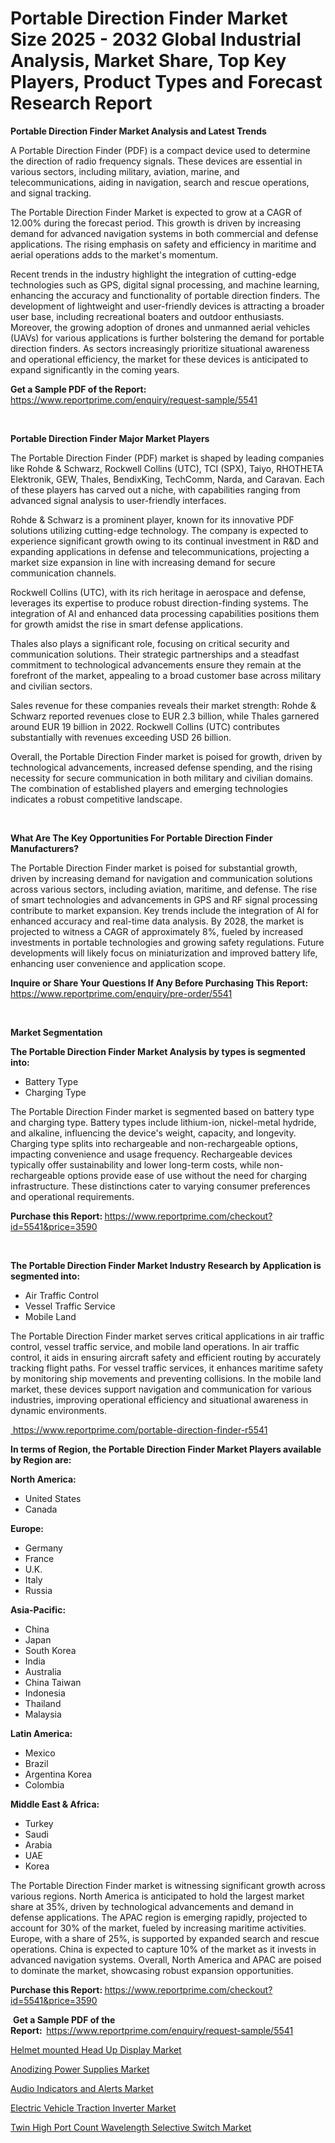 <p><h1>Portable Direction Finder Market Size 2025 - 2032 Global Industrial Analysis, Market Share, Top Key Players, Product Types and Forecast Research Report</h1></p><p><strong>Portable Direction Finder Market Analysis and Latest Trends</strong></p>
<p><p>A Portable Direction Finder (PDF) is a compact device used to determine the direction of radio frequency signals. These devices are essential in various sectors, including military, aviation, marine, and telecommunications, aiding in navigation, search and rescue operations, and signal tracking. </p><p>The Portable Direction Finder Market is expected to grow at a CAGR of 12.00% during the forecast period. This growth is driven by increasing demand for advanced navigation systems in both commercial and defense applications. The rising emphasis on safety and efficiency in maritime and aerial operations adds to the market's momentum. </p><p>Recent trends in the industry highlight the integration of cutting-edge technologies such as GPS, digital signal processing, and machine learning, enhancing the accuracy and functionality of portable direction finders. The development of lightweight and user-friendly devices is attracting a broader user base, including recreational boaters and outdoor enthusiasts. Moreover, the growing adoption of drones and unmanned aerial vehicles (UAVs) for various applications is further bolstering the demand for portable direction finders. As sectors increasingly prioritize situational awareness and operational efficiency, the market for these devices is anticipated to expand significantly in the coming years.</p></p>
<p><strong>Get a Sample PDF of the Report:&nbsp;</strong> <a href="https://www.reportprime.com/enquiry/request-sample/5541?utm_campaign=1129&utm_medium=2&utm_source=Github&utm_content=ia&utm_term=19032025&utm_id=portable-direction-finder">https://www.reportprime.com/enquiry/request-sample/5541</a></p>
<p>&nbsp;</p>
<p><strong>Portable Direction Finder Major Market Players</strong></p>
<p><p>The Portable Direction Finder (PDF) market is shaped by leading companies like Rohde & Schwarz, Rockwell Collins (UTC), TCI (SPX), Taiyo, RHOTHETA Elektronik, GEW, Thales, BendixKing, TechComm, Narda, and Caravan. Each of these players has carved out a niche, with capabilities ranging from advanced signal analysis to user-friendly interfaces.</p><p>Rohde & Schwarz is a prominent player, known for its innovative PDF solutions utilizing cutting-edge technology. The company is expected to experience significant growth owing to its continual investment in R&D and expanding applications in defense and telecommunications, projecting a market size expansion in line with increasing demand for secure communication channels.</p><p>Rockwell Collins (UTC), with its rich heritage in aerospace and defense, leverages its expertise to produce robust direction-finding systems. The integration of AI and enhanced data processing capabilities positions them for growth amidst the rise in smart defense applications. </p><p>Thales also plays a significant role, focusing on critical security and communication solutions. Their strategic partnerships and a steadfast commitment to technological advancements ensure they remain at the forefront of the market, appealing to a broad customer base across military and civilian sectors.</p><p>Sales revenue for these companies reveals their market strength: Rohde & Schwarz reported revenues close to EUR 2.3 billion, while Thales garnered around EUR 19 billion in 2022. Rockwell Collins (UTC) contributes substantially with revenues exceeding USD 26 billion.</p><p>Overall, the Portable Direction Finder market is poised for growth, driven by technological advancements, increased defense spending, and the rising necessity for secure communication in both military and civilian domains. The combination of established players and emerging technologies indicates a robust competitive landscape.</p></p>
<p>&nbsp;</p>
<p><strong>What Are The Key Opportunities For Portable Direction Finder Manufacturers?</strong></p>
<p><p>The Portable Direction Finder market is poised for substantial growth, driven by increasing demand for navigation and communication solutions across various sectors, including aviation, maritime, and defense. The rise of smart technologies and advancements in GPS and RF signal processing contribute to market expansion. Key trends include the integration of AI for enhanced accuracy and real-time data analysis. By 2028, the market is projected to witness a CAGR of approximately 8%, fueled by increased investments in portable technologies and growing safety regulations. Future developments will likely focus on miniaturization and improved battery life, enhancing user convenience and application scope.</p></p>
<p><strong>Inquire or Share Your Questions If Any Before Purchasing This Report:</strong> <a href="https://www.reportprime.com/enquiry/pre-order/5541?utm_campaign=1129&utm_medium=2&utm_source=Github&utm_content=ia&utm_term=19032025&utm_id=portable-direction-finder">https://www.reportprime.com/enquiry/pre-order/5541</a></p>
<p>&nbsp;</p>
<p><strong>Market Segmentation</strong></p>
<p><strong>The Portable Direction Finder Market Analysis by types is segmented into:</strong></p>
<p><ul><li>Battery Type</li><li>Charging Type</li></ul></p>
<p><p>The Portable Direction Finder market is segmented based on battery type and charging type. Battery types include lithium-ion, nickel-metal hydride, and alkaline, influencing the device's weight, capacity, and longevity. Charging type splits into rechargeable and non-rechargeable options, impacting convenience and usage frequency. Rechargeable devices typically offer sustainability and lower long-term costs, while non-rechargeable options provide ease of use without the need for charging infrastructure. These distinctions cater to varying consumer preferences and operational requirements.</p></p>
<p><strong>Purchase this Report:&nbsp;</strong><a href="https://www.reportprime.com/checkout?id=5541&price=3590&utm_campaign=1129&utm_medium=2&utm_source=Github&utm_content=ia&utm_term=19032025&utm_id=portable-direction-finder">https://www.reportprime.com/checkout?id=5541&price=3590</a></p>
<p>&nbsp;</p>
<p><strong>The Portable Direction Finder Market Industry Research by Application is segmented into:</strong></p>
<p><ul><li>Air Traffic Control</li><li>Vessel Traffic Service</li><li>Mobile Land</li></ul></p>
<p><p>The Portable Direction Finder market serves critical applications in air traffic control, vessel traffic service, and mobile land operations. In air traffic control, it aids in ensuring aircraft safety and efficient routing by accurately tracking flight paths. For vessel traffic services, it enhances maritime safety by monitoring ship movements and preventing collisions. In the mobile land market, these devices support navigation and communication for various industries, improving operational efficiency and situational awareness in dynamic environments.</p></p>
<p><a href="https://www.reportprime.com/portable-direction-finder-r5541?utm_campaign=1129&utm_medium=2&utm_source=Github&utm_content=ia&utm_term=19032025&utm_id=portable-direction-finder">&nbsp;https://www.reportprime.com/portable-direction-finder-r5541</a></p>
<p><strong>In terms of Region, the Portable Direction Finder Market Players available by Region are:</strong></p>
<p>
    <p> <strong> North America: </strong>
        <ul>
            <li>United States</li>
            <li>Canada</li>
        </ul>
        </p> 
    <p> <strong> Europe: </strong>
        <ul>
            <li>Germany</li>
            <li>France</li>
            <li>U.K.</li>
            <li>Italy</li>
            <li>Russia</li>
        </ul>
        </p> 
    <p> <strong> Asia-Pacific: </strong>
        <ul>
            <li>China</li>
            <li>Japan</li>
            <li>South Korea</li>
            <li>India</li>
            <li>Australia</li>
            <li>China Taiwan</li>
            <li>Indonesia</li>
            <li>Thailand</li>
            <li>Malaysia</li>
        </ul>
        </p> 
    <p> <strong> Latin America: </strong>
        <ul>
            <li>Mexico</li>
            <li>Brazil</li>
            <li>Argentina Korea</li>
            <li>Colombia</li>
        </ul>
        </p> 
    <p> <strong> Middle East & Africa: </strong>
        <ul>
            <li>Turkey</li>
            <li>Saudi</li>
            <li>Arabia</li>
            <li>UAE</li>
            <li>Korea</li>
        </ul>
    </p>
    </p>
<p><p>The Portable Direction Finder market is witnessing significant growth across various regions. North America is anticipated to hold the largest market share at 35%, driven by technological advancements and demand in defense applications. The APAC region is emerging rapidly, projected to account for 30% of the market, fueled by increasing maritime activities. Europe, with a share of 25%, is supported by expanded search and rescue operations. China is expected to capture 10% of the market as it invests in advanced navigation systems. Overall, North America and APAC are poised to dominate the market, showcasing robust expansion opportunities.</p></p>
<p><strong>Purchase this Report: </strong><a href="https://www.reportprime.com/checkout?id=5541&price=3590&utm_campaign=1129&utm_medium=2&utm_source=Github&utm_content=ia&utm_term=19032025&utm_id=portable-direction-finder">https://www.reportprime.com/checkout?id=5541&price=3590</a></p>
<p>&nbsp;<strong>Get a Sample PDF of the Report:&nbsp;&nbsp;</strong><a href="https://www.reportprime.com/enquiry/request-sample/5541?utm_campaign=1129&utm_medium=2&utm_source=Github&utm_content=ia&utm_term=19032025&utm_id=portable-direction-finder">https://www.reportprime.com/enquiry/request-sample/5541</a></p>
<p><strong></strong></p>
<p><p><a href="https://github.com/rjaibiagha/Market-Research-Report-List-1/blob/main/helmet-mounted-head-up-display-market.md?utm_campaign=1129&utm_medium=2&utm_source=Github&utm_content=ia&utm_term=19032025&utm_id=portable-direction-finder">Helmet mounted Head Up Display Market</a></p><p><a href="https://github.com/brinnoifon/Market-Research-Report-List-1/blob/main/anodizing-power-supplies-market.md?utm_campaign=1129&utm_medium=2&utm_source=Github&utm_content=ia&utm_term=19032025&utm_id=portable-direction-finder">Anodizing Power Supplies Market</a></p><p><a href="https://github.com/snapetylerho/Market-Research-Report-List-1/blob/main/audio-indicators-and-alerts-market.md?utm_campaign=1129&utm_medium=2&utm_source=Github&utm_content=ia&utm_term=19032025&utm_id=portable-direction-finder">Audio Indicators and Alerts Market</a></p><p><a href="https://github.com/trenkkwasek84/Market-Research-Report-List-1/blob/main/electric-vehicle-traction-inverter-market.md?utm_campaign=1129&utm_medium=2&utm_source=Github&utm_content=ia&utm_term=19032025&utm_id=portable-direction-finder">Electric Vehicle Traction Inverter Market</a></p><p><a href="https://github.com/sulvantomppa/Market-Research-Report-List-1/blob/main/twin-high-port-count-wavelength-selective-switch-market.md?utm_campaign=1129&utm_medium=2&utm_source=Github&utm_content=ia&utm_term=19032025&utm_id=portable-direction-finder">Twin High Port Count Wavelength Selective Switch Market</a></p></p>